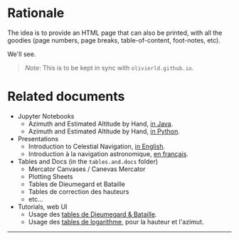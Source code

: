 # Rationale
The idea is to provide an HTML page that can also be printed, with all the goodies (page numbers, page breaks, table-of-content, foot-notes, etc).  

We'll see.

> _Note_: This is to be kept in sync with `olivierld.github.io`.

# Related documents
- Jupyter Notebooks
  - Azimuth and Estimated Altitude by Hand, [in Java](./notebooks/Z_and_He_byHand_Java.ipynb).
  - Azimuth and Estimated Altitude by Hand, [in Python](./notebooks/Z_and_He_byHand_python.ipynb).
- Presentations
  - Introduction to Celestial Navigation, [in English](./presentations/NavAstroIntro_en.pdf).
  - Introduction à la navigation astronomique, [en français](./presentations/NavAstroIntro_fr.pdf).
- Tables and Docs (in the `tables.and.docs` folder)
  - Mercator Canvases / Canevas Mercator
  - Plotting Sheets
  - Tables de Dieumegard et Bataille
  - Tables de correction des hauteurs
  - etc...
- Tutorials, web UI
  - Usage des [tables de Dieumegard & Bataille](./tutorials/dieumegard.bataille.tuto.html).
  - Usage des [tables de logarithme](./tutorials/logarithmes.tuto.html), pour la hauteur et l'azimut.

---

